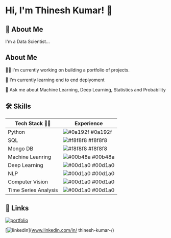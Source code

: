 
# Hi, I'm Thinesh Kumar! 👋


## 🚀 About Me
I'm a Data Scientist...


## About Me
👩‍💻 I'm currently working on building a portfolio of projects.

🧠 I'm currently learning end to end deplyoment


💬 Ask me about Machine Learning, Deep Learning, Statistics and Probability


## 🛠 Skills

| Tech Stack  🧑‍💻    | Experience                                                            |
| ----------------- | ------------------------------------------------------------------ |
| Python | ![#0a192f](https://via.placeholder.com/10/0a192f?text=+) #0a192f |
| SQL | ![#f8f8f8](https://via.placeholder.com/10/f8f8f8?text=+) #f8f8f8 |
| Mongo DB | ![#f8f8f8](https://via.placeholder.com/10/f8f8f8?text=+) #f8f8f8 |
| Machine Leanring | ![#00b48a](https://via.placeholder.com/10/00b48a?text=+) #00b48a |
| Deep Learning | ![#00d1a0](https://via.placeholder.com/10/00b48a?text=+) #00d1a0 |
| NLP| ![#00d1a0](https://via.placeholder.com/10/00b48a?text=+) #00d1a0 |
| Computer Vision| ![#00d1a0](https://via.placeholder.com/10/00b48a?text=+) #00d1a0 |
| Time Series Analysis| ![#00d1a0](https://via.placeholder.com/10/00b48a?text=+) #00d1a0 |

## 🔗 Links
[![portfolio](https://img.shields.io/badge/my_portfolio-000?style=for-the-badge&logo=ko-fi&logoColor=white)](https://github.com/Thineskumar-S/ThineshKumar/edit/main/README.md/)

[![linkedin](https://img.shields.io/badge/linkedin-0A66C2?style=for-the-badge&logo=linkedin&logoColor=white)](www.linkedin.com/in/
thinesh-kumar-/)

